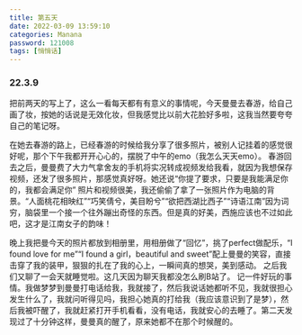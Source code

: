 ```yaml
---
title: 第五天
date: 2022-03-09 13:59:10
categories: Manana
password: 121008 
tags: [悄悄话]
---
```


### 22.3.9

把前两天的写上了，这么一看每天都有有意义的事情呢，今天曼曼去春游，给自己画了妆，按她的话说是无效化妆，但我感觉比以前大花脸好多啦，这我当然要夸夸自己的笔记呀。

在她去春游的路上，已经春游的时候给我分享了很多照片，被别人记挂着的感觉很好呢，那个下午我都开开心心的，摆脱了中午的emo（我怎么天天emo）。
春游回去之后，曼曼费了大力气拿舍友的手机将实况转成视频发给我看，就因为我想保存视频，还发了很多照片，那感觉真好呀。她还说“你提了要求，只要是我能满足你的，我都会满足你”️
照片和视频很美，我还偷偷了拿了一张照片作为电脑的背景。“人面桃花相映红”“巧笑倩兮，美目盼兮”“欲把西湖比西子”“诗语江南”因为词穷，脑袋里一个接一个往外蹦出奇怪的东西。但是真的好美，西施应该也不过如此吧，这才是江南女子的韵味！

晚上我把曼今天的照片都放到相册里，用相册做了“回忆”，挑了perfect做配乐，“I found love for me”“I found a girl，beautiful and sweet”配上曼曼的笑容，直接击穿了我的装甲，狠狠的扎在了我的心上，一瞬间真的想哭，美到感动。
之后我们又聊了一会天就睡觉啦。这几天因为聊天我都没怎么刷B站了。
记一件好玩的事情。我做梦梦到曼曼打电话给我，我就接了，然后我说话她都听不见，我就很担心发生什么了，我就问听得见吗，我担心她真的打给我（我应该意识到了是梦），然后我被吓醒了，我就赶紧打开手机看看，没有电话，我就安心的去睡了。第二天发现过了十分钟这样，曼曼真的醒了，原来她都不在那个时候醒的。